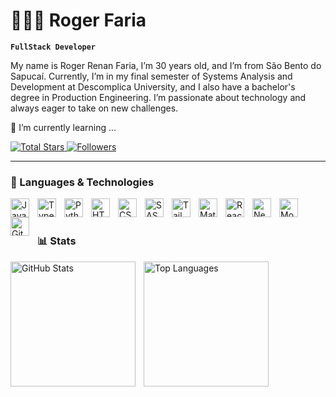 
# 🙋🏻‍♂️ Roger Faria

**`FullStack Developer`**
 

My name is Roger Renan Faria, I’m 30 years old, and I’m from São Bento do Sapucaí. Currently, I’m in my final semester of Systems Analysis and Development at Descomplica University, and I also have a bachelor's degree in Production Engineering. I’m passionate about technology and always eager to take on new challenges.

🌱 I’m currently learning ...

<p align="left">
    <a href="https://github.com/rfaria-dev?tab=repositories&sort=stargazers">
        <img 
            alt="Total Stars" 
            title="Total Stars on GitHub" 
            src="https://custom-icon-badges.demolab.com/github/stars/rfaria-dev?color=55960c&style=for-the-badge&labelColor=488207&logo=star&label=stars"
        />
    </a>
    <a href="https://github.com/rfaria-dev?tab=followers">
        <img 
            alt="Followers" 
            title="Follow me on GitHub" 
            src="https://custom-icon-badges.demolab.com/github/followers/rfaria-dev?color=236ad3&labelColor=1155ba&style=for-the-badge&logo=github&label=followers&logoColor=white"
        />
    </a>
</p>

---

### 🤖 Languages & Technologies

<img 
    align="left" 
    alt="JavaScript" 
    title="JavaScript"
    width="30px" 
    style="padding-right: 10px;" 
    src="https://cdn.jsdelivr.net/gh/devicons/devicon@latest/icons/javascript/javascript-original.svg" 
/>
<img 
    align="left" 
    alt="TypeScript"
    title="TypeScript" 
    width="30px" 
    style="padding-right: 10px;" 
    src="https://cdn.jsdelivr.net/gh/devicons/devicon@latest/icons/typescript/typescript-original.svg" 
/>
<img 
    align="left" 
    alt="Python" 
    title="Python"
    width="30px" 
    style="padding-right: 10px;" 
    src="https://cdn.jsdelivr.net/gh/devicons/devicon@latest/icons/python/python-original.svg" 
/>

<img 
    align="left" 
    alt="HTML"
    title="HTML" 
    width="30px" 
    style="padding-right: 10px;" 
    src="https://cdn.jsdelivr.net/gh/devicons/devicon@latest/icons/html5/html5-original.svg" 
/>
<img 
    align="left" 
    alt="CSS" 
    title="CSS"
    width="30px" 
    style="padding-right: 10px;" 
    src="https://cdn.jsdelivr.net/gh/devicons/devicon@latest/icons/css3/css3-original.svg" 
/>
<img 
    align="left" 
    alt="SASS" 
    title="SASS"
    width="30px" 
    style="padding-right: 10px;" 
    src="https://cdn.jsdelivr.net/gh/devicons/devicon@latest/icons/sass/sass-original.svg" 
/>
<img 
    align="left" 
    alt="Tailwind" 
    title="Tailwind"
    width="30px" 
    style="padding-right: 10px;" 
    src="https://cdn.jsdelivr.net/gh/devicons/devicon@latest/icons/tailwindcss/tailwindcss-original.svg" 
/>

<img 
    align="left" 
    alt="Material UI" 
    title="Material UI"
    width="30px" 
    style="padding-right: 10px;" 
    src="https://cdn.jsdelivr.net/gh/devicons/devicon@latest/icons/materialui/materialui-original.svg" 
/>

<img 
    align="left" 
    alt="React"
    title="React" 
    width="30px" 
    style="padding-right: 10px;" 
    src="https://cdn.jsdelivr.net/gh/devicons/devicon@latest/icons/react/react-original.svg" 
/>
<img 
    align="left" 
    alt="Next.js" 
    title="Next.js"
    width="30px" 
    style="padding-right: 10px;" 
    src="https://cdn.jsdelivr.net/gh/devicons/devicon@latest/icons/nextjs/nextjs-original.svg" 
/>
<img 
    align="left" 
    alt="MongoDB" 
    title="MongoDB"
    width="30px" 
    style="padding-right: 10px;" 
    src="https://cdn.jsdelivr.net/gh/devicons/devicon@latest/icons/mongodb/mongodb-original.svg" 
/>

<img 
    align="left" 
    alt="Git" 
    title="Git"
    width="30px" 
    style="padding-right: 10px;" 
    src="https://cdn.jsdelivr.net/gh/devicons/devicon@latest/icons/git/git-original.svg" 
/>

<br/>
<br/>

### 📊 Stats

<p>
  <img 
    align="left" 
    alt="GitHub Stats" 
    height="200" 
    style="padding-right: 10px;" 
    src="https://github-readme-stats.vercel.app/api?username=rfaria-dev&show_icons=true&theme=tokyonight&include_all_commits=true&locale=en" 
  />

  <img 
      align="left" 
      alt="Top Languages" 
      height="200" 
      src="https://github-readme-stats.vercel.app/api/top-langs/?username=rfaria-dev&theme=tokyonight&layout=compact&custom_title=Technologies&langs_count=9" 
  />
</p>
